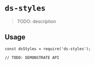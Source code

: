 # `ds-styles`

> TODO: description

## Usage

```
const dsStyles = require('ds-styles');

// TODO: DEMONSTRATE API
```
